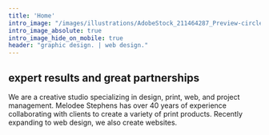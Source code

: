```yaml
---
title: 'Home'
intro_image: "/images/illustrations/AdobeStock_211464287_Preview-circle.png"
intro_image_absolute: true
intro_image_hide_on_mobile: true
header: "graphic design. | web design."
---
```


## expert results and great partnerships

We are a creative studio specializing in design, print, web, and project management. Melodee Stephens has over 40 years of experience collaborating with clients to create a variety of print products. Recently expanding to web design, we also create websites.